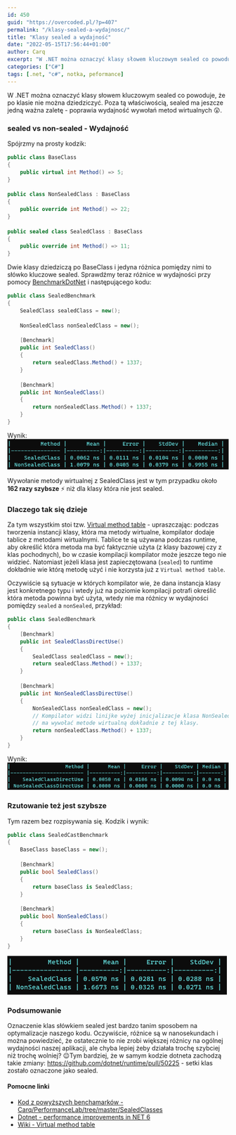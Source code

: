 ```yaml
---
id: 450
guid: "https://overcoded.pl/?p=407"
permalink: "/klasy-sealed-a-wydajnosc/"
title: "Klasy sealed a wydajność"
date: "2022-05-15T17:56:44+01:00"
author: Carq
excerpt: "W .NET można oznaczyć klasy słowem kluczowym sealed co powoduje, że poprawia się wydajność wywołań metod wirtualnych 😲."
categories: ["C#"]
tags: [.net, "c#", notka, peformance]
---
```


W .NET można oznaczyć klasy słowem kluczowym sealed co powoduje, że po klasie nie można dziedziczyć. Poza tą właściwością, sealed ma jeszcze jedną ważna zaletę - poprawia wydajność wywołań metod wirtualnych 😲.

### sealed vs non-sealed - Wydajność

Spójrzmy na prosty kodzik:

```csharp
public class BaseClass
{
    public virtual int Method() => 5;
}

public class NonSealedClass : BaseClass
{
    public override int Method() => 22;
}

public sealed class SealedClass : BaseClass
{
    public override int Method() => 11;
}
```

Dwie klasy dziedziczą po BaseClass i jedyna różnica pomiędzy nimi to słówko kluczowe sealed. Sprawdźmy teraz różnice w wydajności przy pomocy [BenchmarkDotNet](https://github.com/dotnet/BenchmarkDotNet) i następującego kodu:

```csharp
public class SealedBenchmark
{
    SealedClass sealedClass = new();

    NonSealedClass nonSealedClass = new();

    [Benchmark]
    public int SealedClass()
    {
        return sealedClass.Method() + 1337;
    }

    [Benchmark]
    public int NonSealedClass()
    {
        return nonSealedClass.Method() + 1337;
    }
}
```

Wynik:  
![](/assets/posts/sealed_01.png)

Wywołanie metody wirtualnej z SealedClass jest w tym przypadku około **162 razy szybsze** ⚡ niż dla klasy która nie jest sealed.

### Dlaczego tak się dzieje

Za tym wszystkim stoi tzw. [Virtual method table](https://en.wikipedia.org/wiki/Virtual_method_table) - upraszczając: podczas tworzenia instancji klasy, która ma metody wirtualne, kompilator dodaje tablice z metodami wirtualnymi. Tablice te są używana podczas runtime, aby określić która metoda ma być faktycznie użyta (z klasy bazowej czy z klas pochodnych), bo w czasie kompilacji kompilator może jeszcze tego nie widzieć. Natomiast jeżeli klasa jest zapieczętowana (`sealed`) to runtime dokładnie wie którą metodę użyć i nie korzysta już z `Virtual method table`.

Oczywiście są sytuacje w których kompilator wie, że dana instancja klasy jest konkretnego typu i wtedy już na poziomie kompilacji potrafi określić która metoda powinna być użyta, wtedy nie ma różnicy w wydajności pomiędzy `sealed` a `nonSealed`, przykład:

```csharp
public class SealedBenchmark
{
    [Benchmark]
    public int SealedClassDirectUse()
    {
        SealedClass sealedClass = new();
        return sealedClass.Method() + 1337;
    }

    [Benchmark]
    public int NonSealedClassDirectUse()
    {
        NonSealedClass nonSealedClass = new();
        // Kompilator widzi linijke wyżej inicjalizacje klasa NonSealedClass i dlatego wie, że
        // ma wywołać metode wirtualną dokładnie z tej klasy.
        return nonSealedClass.Method() + 1337;
    }
}
```

Wynik:  
![](/assets/posts/sealed_02.png)

### Rzutowanie też jest szybsze

Tym razem bez rozpisywania się. Kodzik i wynik:

```csharp
public class SealedCastBenchmark
{
    BaseClass baseClass = new();

    [Benchmark]
    public bool SealedClass()
    {
        return baseClass is SealedClass;
    }

    [Benchmark]
    public bool NonSealedClass()
    {
        return baseClass is NonSealedClass;
    }
}
```

![](/assets/posts/sealed_03.png)

### Podsumowanie

Oznaczenie klas słówkiem sealed jest bardzo tanim sposobem na optymalizacje naszego kodu. Oczywiście, różnice są w nanosekundach i można powiedzieć, że ostatecznie to nie zrobi większej różnicy na ogólnej wydajności naszej aplikacji, ale chyba lepiej żeby działała trochę szybciej niż trochę wolniej? 😉Tym bardziej, że w samym kodzie dotneta zachodzą takie zmiany: https://github.com/dotnet/runtime/pull/50225 - setki klas zostało oznaczone jako sealed.

#### Pomocne linki

- [Kod z powyższych benchamarków - Carq/PerformanceLab/tree/master/SealedClasses](https://github.com/Carq/PerformanceLab/tree/master/SealedClasses)
- [Dotnet - performance improvements in NET 6](https://devblogs.microsoft.com/dotnet/performance-improvements-in-net-6/#peanut-butter)
- [Wiki - Virtual method table](https://en.wikipedia.org/wiki/Virtual_method_table)
